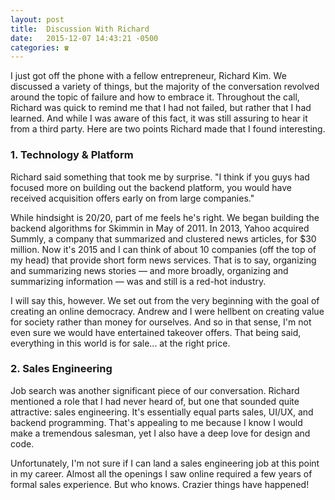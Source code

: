 ```yaml
---
layout: post
title:  Discussion With Richard
date:   2015-12-07 14:43:21 -0500
categories: ☎️
---
```


<p>I just got off the phone with a fellow entrepreneur, Richard Kim. We discussed a variety of things, but the majority of the conversation revolved around the topic of failure and how to embrace it. Throughout the call, Richard was quick to remind me that I had not failed, but rather that I had learned. And while I was aware of this fact, it was still assuring to hear it from a third party. Here are two points Richard made that I found interesting.</p>

<h3>1. Technology & Platform</h3>

<p>Richard said something that took me by surprise. "I think if you guys had focused more on building out the backend platform, you would have received acquisition offers early on from large companies."</p>

<p>While hindsight is 20/20, part of me feels he's right. We began building the backend algorithms for Skimmin in May of 2011. In 2013, Yahoo acquired Summly, a company that summarized and clustered news articles, for $30 million. Now it's 2015 and I can think of about 10 companies (off the top of my head) that provide short form news services. That is to say, organizing and summarizing news stories — and more broadly, organizing and summarizing information — was and still is a red-hot industry.</p>

<p>I will say this, however. We set out from the very beginning with the goal of creating an online democracy. Andrew and I were hellbent on creating value for society rather than money for ourselves. And so in that sense, I'm not even sure we would have entertained takeover offers. That being said, everything in this world is for sale... at the right price.</p>

<h3>2. Sales Engineering</h3>

<p>Job search was another significant piece of our conversation. Richard mentioned a role that I had never heard of, but one that sounded quite attractive: sales engineering. It's essentially equal parts sales, UI/UX, and backend programming. That's appealing to me because I know I would make a tremendous salesman, yet I also have a deep love for design and code.</p>

<p>Unfortunately, I'm not sure if I can land a sales engineering job at this point in my career. Almost all the openings I saw online required a few years of formal sales experience. But who knows. Crazier things have happened!</p>

